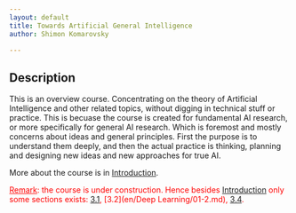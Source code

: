 ```yaml
---
layout: default
title: Towards Artificial General Intelligence
author: Shimon Komarovsky

---
```



## Description

This is an overview course. Concentrating on the theory of Artificial Intelligence and other related topics, without digging in technical stuff or practice. This is becuase the course is created for fundamental AI research, or more specifically for general AI research. Which is foremost and mostly concerns about ideas and general principles. First the purpose is to understand them deeply, and then the actual practice is thinking, planning and designing new ideas and new approaches for true AI.

More about the course is in <a href="en/Introduction/about">Introduction</a>.



<span style="color: red; text-decoration: underline;">Remark</span><span style="color: red;">: the course is under construction. Hence besides <a href="en/Introduction/about">Introduction</a> only some sections exists: 
<a href="en/Deep Learning/01-1.md">3.1</a>, [3.2](en/Deep Learning/01-2.md), <a href="en/Deep Learning/01-4.md">3.4</a>.</span>